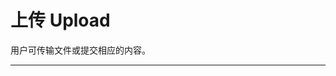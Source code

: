 # 上传 Upload

用户可传输文件或提交相应的内容。

---

<script setup>
import UploadBasicUse from "./component/upload-basic-use.md"
import UploadAvatar from "./component/upload-avatar.md"
import UploadFileList from "./component/upload-file-list.md"
import UploadPictureWall from "./component/upload-picture-wall.md"
import UploadDraggable from "./component/upload-draggable.md"
import UploadPicture from "./component/upload-picture.md"
import UploadValidate from "./component/upload-validate.md"
import UploadRemove from "./component/upload-remove.md"
import UploadLimit from "./component/upload-limit.md"
import UploadCustom from "./component/upload-custom.md"
import UploadIcon from "./component/upload-icon.md"
import UploadDirectory from "./component/upload-directory.md"
</script>

<upload-basic-use />
<upload-avatar />
<upload-file-list />
<upload-picture-wall />
<upload-draggable />
<upload-picture />
<upload-validate />
<upload-remove />
<upload-limit />
<upload-custom />
<upload-icon />
<upload-directory />
